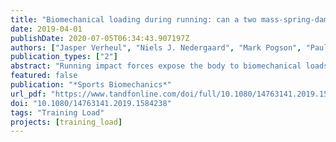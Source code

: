 ```yaml
---
title: "Biomechanical loading during running: can a two mass-spring-damper model be used to evaluate ground reaction forces for high-intensity tasks?"
date: 2019-04-01
publishDate: 2020-07-05T06:34:43.907197Z
authors: ["Jasper Verheul", "Niels J. Nedergaard", "Mark Pogson", "Paulo Lisboa", "Warren Gregson", "Jos Vanrenterghem", "Mark A. Robinson"]
publication_types: ["2"]
abstract: "Running impact forces expose the body to biomechanical loads leading to beneﬁcial adaptations, but also risk of injury. Highintensity running tasks, especially, are deemed highly demanding for the musculoskeletal system, but loads experienced during these actions are not well understood. To eventually predict GRF and understand the biomechanical loads experienced during such activities in greater detail, this study aimed to (1) examine the feasibility of using a simple two mass-spring-damper model, based on eight model parameters, to reproduce ground reaction forces (GRFs) for high-intensity running tasks and (2) verify whether the required model parameters were physically meaningful. This model was used to reproduce GRFs for rapid accelerations and decelerations, constant speed running and maximal sprints. GRF proﬁles and impulses could be reproduced with low to very low errors across tasks, but subtler loading characteristics (impact peaks, loading rate) were modelled less accurately. Moreover, required model parameters varied strongly between trials and had minimal physical meaning. These results show that although a two mass-spring-damper model can be used to reproduce overall GRFs for high-intensity running tasks, the application of this simple model for predicting GRFs in the ﬁeld and/or understanding the biomechanical demands of training in greater detail is likely limited."
featured: false
publication: "*Sports Biomechanics*"
url_pdf: "https://www.tandfonline.com/doi/full/10.1080/14763141.2019.1584238"
doi: "10.1080/14763141.2019.1584238"
tags: "Training Load"
projects: [training_load]
---
```


